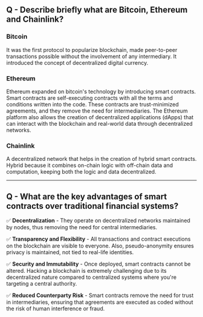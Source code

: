 ## Q - Describe briefly what are Bitcoin, Ethereum and Chainlink?

### Bitcoin
It was the first protocol to popularize blockchain, made peer-to-peer transactions possible without the involvement of any intermediary. It introduced the concept of decentralized digital currency.

### Ethereum
Ethereum expanded on bitcoin's technology by introducing smart contracts. Smart contracts are self-executing contracts with all the terms and conditions written into the code. These contracts are trust-minimized agreements, and they remove the need for intermediaries. The Ethereum platform also allows the creation of decentralized applications (dApps) that can interact with the blockchain and real-world data through decentralized networks.

### Chainlink
A decentralized network that helps in the creation of hybrid smart contracts. Hybrid because it combines on-chain logic with off-chain data and computation, keeping both the logic and data decentralized.

---

## Q - What are the key advantages of smart contracts over traditional financial systems?

✅ **Decentralization** - They operate on decentralized networks maintained by nodes, thus removing the need for central intermediaries.

✅ **Transparency and Flexibility** - All transactions and contract executions on the blockchain are visible to everyone. Also, pseudo-anonymity ensures privacy is maintained, not tied to real-life identities.

✅ **Security and Immutability** - Once deployed, smart contracts cannot be altered. Hacking a blockchain is extremely challenging due to its decentralized nature compared to centralized systems where you're targeting a central authority.

✅ **Reduced Counterparty Risk** - Smart contracts remove the need for trust in intermediaries, ensuring that agreements are executed as coded without the risk of human interference or fraud.